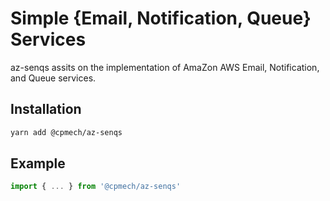 # Simple {Email, Notification, Queue} Services

az-senqs assits on the implementation of AmaZon AWS Email, Notification, and Queue services.

## Installation

```bash
yarn add @cpmech/az-senqs
```

## Example

```ts
import { ... } from '@cpmech/az-senqs'
```
